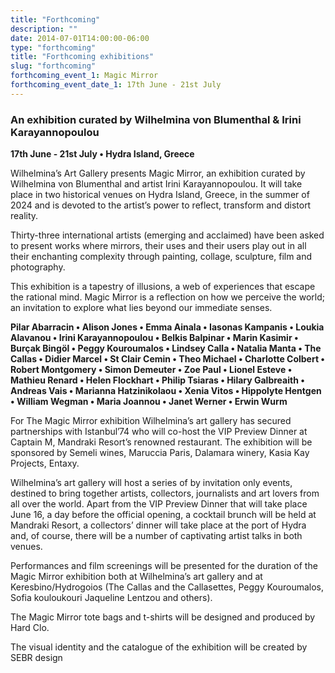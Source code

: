 ```yaml
---
title: "Forthcoming"
description: ""
date: 2014-07-01T14:00:00-06:00
type: "forthcoming"
title: "Forthcoming exhibitions"
slug: "forthcoming"
forthcoming_event_1: Magic Mirror
forthcoming_event_date_1: 17th June - 21st July
---
```

### An exhibition curated by Wilhelmina von Blumenthal &   Irini Karayannopoulou

**17th June - 21st July • Hydra Island, Greece**

Wilhelmina’s Art Gallery presents Magic Mirror, an exhibition curated by Wilhelmina von Blumenthal and artist Irini Karayannopoulou. It will take place in two historical
venues on Hydra Island, Greece, in the summer of 2024 and is devoted to the artist’s
power to reflect, transform and distort reality.

Thirty-three international artists (emerging and acclaimed) have been asked to present works where mirrors, their uses and their users play out in all their enchanting complexity through painting, collage, sculpture, film and photography.

This exhibition is a tapestry of illusions, a web of experiences that escape the
rational mind. Magic Mirror is a reflection on how we perceive the world; an invitation
to explore what lies beyond our immediate senses.

**Pilar Abarracin • Alison Jones • Emma Ainala • Iasonas Kampanis • Loukia Alavanou • Irini Karayannopoulou • Belkis Balpinar • Marin Kasimir • Burçak Bingöl • Peggy Kouroumalos • Lindsey Calla • Natalia Manta • The Callas • Didier Marcel • St Clair Cemin • Theo Michael • Charlotte Colbert • Robert Montgomery • Simon Demeuter • Zoe Paul • Lionel Esteve • Mathieu Renard • Helen Flockhart • Philip Tsiaras • Hilary Galbreaith • Andreas Vais • Marianna Hatzinikolaou • Xenia Vitos • Hippolyte Hentgen • William Wegman • Maria Joannou • Janet Werner • Erwin Wurm**

 For The Magic Mirror exhibition Wilhelmina’s art gallery has secured partnerships
 with Istanbul’74 who will co-host the VIP Preview Dinner at Captain M, Mandraki
 Resort’s renowned restaurant. The exhibition will be sponsored by Semeli wines,
 Maruccia Paris, Dalamara winery, Kasia Kay Projects, Entaxy.

 Wilhelmina’s art gallery will host a series of by invitation only events, destined to
 bring together artists, collectors, journalists and art lovers from all over the world.
 Apart from the VIP Preview Dinner that will take place June 16, a day before the official
 opening, a cocktail brunch will be held at Mandraki Resort, a collectors’ dinner will
 take place at the port of Hydra and, of course, there will be a number of captivating
 artist talks in both venues.

 Performances and film screenings will be presented for the duration of the Magic
Mirror exhibition both at Wilhelmina’s art gallery and at Keresbino/Hydrogoios
(The Callas and the Callasettes, Peggy Kouroumalos, Sofia kouloukouri Jaqueline
Lentzou  and others).

The Magic Mirror tote bags and t-shirts will be designed and produced by Hard Clo.

The visual identity and the catalogue of the exhibition will be created by SEBR design
